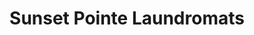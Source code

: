 ---
title: "Sunset Pointe Laundromats"
url: /clearwater/sunset-pointe-laundromats/
shop: laundry
---